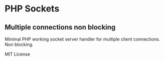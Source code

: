 # PHP Sockets 
## Multiple connections non blocking

Minimal PHP working socket server handler for multiple client connections. Non blocking.


MIT License
